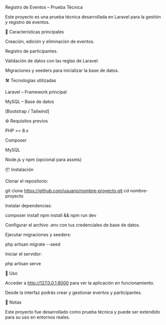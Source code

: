 Registro de Eventos – Prueba Técnica

Este proyecto es una prueba técnica desarrollada en Laravel para la gestión y registro de eventos.

🚀 Características principales

Creación, edición y eliminación de eventos.

Registro de participantes.

Validación de datos con las reglas de Laravel.

Migraciones y seeders para inicializar la base de datos.

🛠️ Tecnologías utilizadas

Laravel
 – Framework principal

MySQL
 – Base de datos

[Bootstrap / Tailwind]

⚙️ Requisitos previos

PHP >= 8.x

Composer

MySQL

Node.js y npm (opcional para assets)

📦 Instalación

Clonar el repositorio:

git clone https://github.com/usuario/nombre-proyecto.git
cd nombre-proyecto


Instalar dependencias:

composer install
npm install && npm run dev


Configurar el archivo .env con tus credenciales de base de datos.

Ejecutar migraciones y seeders:

php artisan migrate --seed


Iniciar el servidor:

php artisan serve

📖 Uso

Acceder a http://127.0.0.1:8000 para ver la aplicación en funcionamiento.

Desde la interfaz podrás crear y gestionar eventos y participantes.

📌 Notas

Este proyecto fue desarrollado como prueba técnica y puede ser extendido para su uso en entornos reales.
